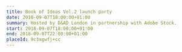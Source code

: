 ```yaml
---
title: Book of Ideas Vol.2 launch party
date: 2018-09-07T18:00:00+01:00
summary: Hosted by D&AD London in partnership with Adobe Stock.
start: 2018-09-07T18:00:00+01:00
end: 2018-09-07T22:00:00+01:00
placeId: 9c3xgwfj+cc
---
```

